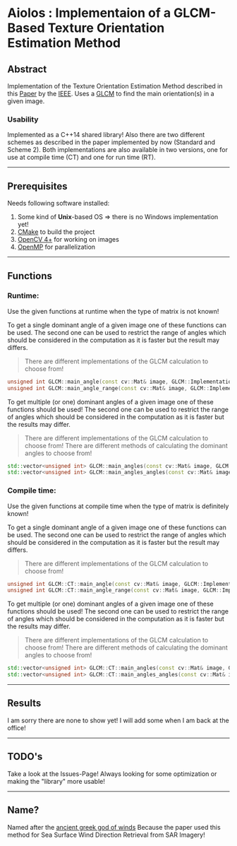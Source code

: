 # Aiolos : Implementaion of a GLCM-Based Texture Orientation Estimation Method

## Abstract

Implementation of the Texture Orientation Estimation Method described in this [Paper](Paper.pdf) by the [IEEE](https://ieeexplore.ieee.org/abstract/document/8331276).
Uses a [GLCM](https://de.wikipedia.org/wiki/Grauwertematrix) to find the main orientation(s) in a given image.

### Usability

Implemented as a C++14 shared library!
Also there are two different schemes as described in the paper implemented by now (Standard and Scheme 2).
Both implementations are also available in two versions, one for use at compile time (CT) and one for run time (RT).

---

## Prerequisites

Needs following software installed:
1. Some kind of **Unix**-based OS => there is no Windows implementation yet!
2. [CMake](https://cmake.org/) to build the project
2. [OpenCV 4+](https://opencv.org/) for working on images
3. [OpenMP](https://www.openmp.org/) for parallelization

---

## Functions
### Runtime:

Use the given functions at runtime when the type of matrix is not known!

To get a single dominant angle of a given image one of these functions can be used.
The second one can be used to restrict the range of angles which should be considered in the computation as it is faster but the result may differs.
> There are different implementations of the GLCM calculation to choose from!

```cpp
unsigned int GLCM::main_angle(const cv::Mat& image, GLCM::Implementation impl, unsigned int max_r = 0)
unsigned int GLCM::main_angle_range(const cv::Mat& image, GLCM::Implementaion impl, const GLCM::Range& range, unsigned int max_r = 0)
```

To get multiple (or one) dominant angles of a given image one of these functions should be used!
The second one can be used to restrict the range of angles which should be considered in the computation as it is faster but the results may differ.
> There are different implementations of the GLCM calculation to choose from!
> There are different methods of calculating the dominant angles to choose from!

```cpp
std::vector<unsigned int> GLCM::main_angles(const cv::Mat& image, GLCM::Implementation impl, GLCM::Method meth, unsigned int max_r = 0)
std::vector<unsigned int> GLCM::main_angles_angles(const cv::Mat& image, GLCM::Implementation impl, GLCM::Method meth, const GLCM::Range& range, unsigned int max_r = 0);
```

### Compile time:

Use the given functions at compile time when the type of matrix is definitely known!

To get a single dominant angle of a given image one of these functions can be used.
The second one can be used to restrict the range of angles which should be considered in the computation as it is faster but the result may differs.
> There are different implementations of the GLCM calculation to choose from!

```cpp
unsigned int GLCM::CT::main_angle(const cv::Mat& image, GLCM::Implementation impl, unsigned int max_r = 0)
unsigned int GLCM::CT::main_angle_range(const cv::Mat& image, GLCM::Implementaion impl, const GLCM::Range& range, unsigned int max_r = 0)
```

To get multiple (or one) dominant angles of a given image one of these functions should be used!
The second one can be used to restrict the range of angles which should be considered in the computation as it is faster but the results may differ.
> There are different implementations of the GLCM calculation to choose from!
> There are different methods of calculating the dominant angles to choose from!

```cpp
std::vector<unsigned int> GLCM::CT::main_angles(const cv::Mat& image, GLCM::Implementation impl, GLCM::Method meth, unsigned int max_r = 0)
std::vector<unsigned int> GLCM::CT::main_angles_angles(const cv::Mat& image, GLCM::Implementation impl, GLCM::Method meth, const GLCM::Range& range, unsigned int max_r = 0);
```

---

## Results

I am sorry there are none to show yet! I will add some when I am back at the office!

---

## TODO's

Take a look at the Issues-Page!
Always looking for some optimization or making the "library" more usable!

---

## Name?

Named after the [ancient greek god of winds](https://en.wikipedia.org/wiki/Aeolus_(Odyssey)) Because the paper used this method for Sea Surface Wind Direction Retrieval from SAR Imagery!
